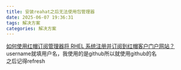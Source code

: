 ```yaml
---
title: 安装reahat之后无法使用包管理器
date: 2025-06-07 19:36:31
tags: 解决方案
categories: 解决方案
---
```


[如何使用红帽订阅管理器将 RHEL 系统注册并订阅到红帽客户门户网站？](https://access.redhat.com/zh_CN/solutions/1119463)  
username就填用户名，我使用的是github所以就使用github的名  
之后记得refresh  
